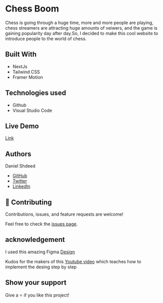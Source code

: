 # Chess Boom
 Chess is going through a huge time, more and more people are playing, chess streamers are attracting huge amounts of veiwers, and the game is gaining popularity day after day.So, I decided to make this cool website to introduce people to the world of chess. 

## Built With
- NextJs
- Tailwind CSS
- Framer Motion
## Technologies used
- Github
- Visual Studio Code
## Live Demo

[Link](https://main--aesthetic-yeot-cc6388.netlify.app/)

## Authors

 Daniel Shdeed

- [GitHub](https://github.com/Danieldotcomcoder)
- [Twitter](https://twitter.com/DannyDotcoder)
- [LinkedIn](https://www.linkedin.com/in/daniel-shdeed/)

## 🤝 Contributing

Contributions, issues, and feature requests are welcome!

Feel free to check the [issues page](../../issues/).

## acknowledgement

I used this amazing Figma [Design](https://www.figma.com/file/EyzNoOFak1Nb1bBx9ZKI7E?node-id=1%3A4&t=73paKh97ZpNW2kkV-0)

Kudos for the makers of this [Youtube video](https://www.youtube.com/watch?v=ugCN_gynFYw&t=1989s&ab_channel=JavaScriptMastery) which teaches how to implement the desing step by step

## Show your support

Give a ⭐️ if you like this project!
